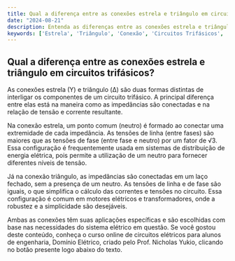```yaml
---
title: Qual a diferença entre as conexões estrela e triângulo em circuitos trifásicos?
date: "2024-08-21"
description: Entenda as diferenças entre as conexões estrela e triângulo em circuitos trifásicos e suas aplicações práticas.
keywords: ['Estrela', 'Triângulo', 'Conexão', 'Circuitos Trifásicos', 'Engenharia Elétrica']
---
```


## Qual a diferença entre as conexões estrela e triângulo em circuitos trifásicos?

As conexões estrela (Y) e triângulo (Δ) são duas formas distintas de interligar os componentes de um circuito trifásico. A principal diferença entre elas está na maneira como as impedâncias são conectadas e na relação de tensão e corrente resultante.

Na conexão estrela, um ponto comum (neutro) é formado ao conectar uma extremidade de cada impedância. As tensões de linha (entre fases) são maiores que as tensões de fase (entre fase e neutro) por um fator de √3. Essa configuração é frequentemente usada em sistemas de distribuição de energia elétrica, pois permite a utilização de um neutro para fornecer diferentes níveis de tensão.

Já na conexão triângulo, as impedâncias são conectadas em um laço fechado, sem a presença de um neutro. As tensões de linha e de fase são iguais, o que simplifica o cálculo das correntes e tensões no circuito. Essa configuração é comum em motores elétricos e transformadores, onde a robustez e a simplicidade são desejáveis.

Ambas as conexões têm suas aplicações específicas e são escolhidas com base nas necessidades do sistema elétrico em questão. Se você gostou deste conteúdo, conheça o curso online de circuitos elétricos para alunos de engenharia, Domínio Elétrico, criado pelo Prof. Nicholas Yukio, clicando no botão presente logo abaixo do texto.